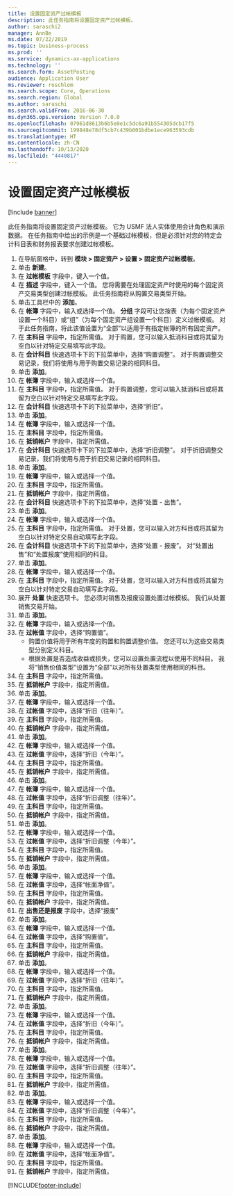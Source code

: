 ```yaml
---
title: 设置固定资产过帐模板
description: 此任务指南将设置固定资产过帐模板。
author: saraschi2
manager: AnnBe
ms.date: 07/22/2019
ms.topic: business-process
ms.prod: ''
ms.service: dynamics-ax-applications
ms.technology: ''
ms.search.form: AssetPosting
audience: Application User
ms.reviewer: roschlom
ms.search.scope: Core, Operations
ms.search.region: Global
ms.author: saraschi
ms.search.validFrom: 2016-06-30
ms.dyn365.ops.version: Version 7.0.0
ms.openlocfilehash: 07961d8613b6b5e0e1c5dc6a91b554305dcb17f5
ms.sourcegitcommit: 199848e78df5cb7c439b001bdbe1ece963593cdb
ms.translationtype: HT
ms.contentlocale: zh-CN
ms.lasthandoff: 10/13/2020
ms.locfileid: "4440817"
---
```

# <a name="set-up-fixed-asset-posting-profiles"></a>设置固定资产过帐模板

[!include [banner](../../includes/banner.md)]

此任务指南将设置固定资产过帐模板。  它为 USMF 法人实体使用会计角色和演示数据。  在任务指南中给出的示例是一个基础过帐模板，但是必须针对您的特定会计科目表和财务报表要求创建过帐模板。

1. 在导航窗格中，转到 **模块 > 固定资产 > 设置 > 固定资产过帐模板**。
2. 单击 **新建**。
3. 在 **过帐模板** 字段中，键入一个值。
4. 在 **描述** 字段中，键入一个值。 您将需要在处理固定资产时使用的每个固定资产交易类型创建过帐模板。 此任务指南将从购置交易类型开始。  
5. 单击工具栏中的 **添加**。
6. 在 **帐簿** 字段中，输入或选择一个值。 **分组** 字段可让您按表（为每个固定资产设置一个科目）或“组”（为每个固定资产组设置一个科目）定义过帐模板。 对于此任务指南，将此该值设置为“全部”以适用于有指定帐簿的所有固定资产。  
7. 在 **主科目** 字段中，指定所需值。 对于购置，您可以输入抵消科目或将其留为空白以针对特定交易填写此字段。    
8. 在 **会计科目** 快速选项卡下的下拉菜单中，选择“购置调整”。 对于购置调整交易记录，我们将使用与用于购置交易记录的相同科目。  
9. 单击 **添加**。
10. 在 **帐簿** 字段中，输入或选择一个值。
11. 在 **主科目** 字段中，指定所需值。 对于购置调整，您可以输入抵消科目或将其留为空白以针对特定交易填写此字段。    
12. 在 **会计科目** 快速选项卡下的下拉菜单中，选择“折旧”。
13. 单击 **添加**。
14. 在 **帐簿** 字段中，输入或选择一个值。
15. 在 **主科目** 字段中，指定所需值。
16. 在 **抵销帐户** 字段中，指定所需值。
17. 在 **会计科目** 快速选项卡下的下拉菜单中，选择“折旧调整”。 对于折旧调整交易记录，我们将使用与用于折旧交易记录的相同科目。  
18. 单击 **添加**。
19. 在 **帐簿** 字段中，输入或选择一个值。
20. 在 **主科目** 字段中，指定所需值。
21. 在 **抵销帐户** 字段中，指定所需值。
22. 在 **会计科目** 快速选项卡下的下拉菜单中，选择“处置 - 出售”。
23. 单击 **添加**。
24. 在 **帐簿** 字段中，输入或选择一个值。
25. 在 **主科目** 字段中，指定所需值。 对于处置，您可以输入对方科目或将其留为空白以针对特定交易自动填写此字段。  
26. 在 **会计科目** 快速选项卡下的下拉菜单中，选择“处置 - 报废”。 对“处置出售”和“处置报废”使用相同的科目。  
27. 单击 **添加**。
28. 在 **帐簿** 字段中，输入或选择一个值。
29. 在 **主科目** 字段中，指定所需值。 对于处置，您可以输入对方科目或将其留为空白以针对特定交易自动填写此字段。  
30. 展开 **处置** 快速选项卡。 您必须对销售及报废设置处置过帐模板。  我们从处置销售交易开始。  
31. 单击 **添加**。
32. 在 **帐簿** 字段中，输入或选择一个值。
33. 在 **过帐值** 字段中，选择“购置值”。
    * 购置价值将用于所有年度的购置和购置调整价值。 您还可以为这些交易类型分别定义科目。  
    * 根据处置是否造成收益或损失，您可以设置处置流程以使用不同科目。 我将“销售价值类型”设置为“全部”以对所有处置类型使用相同的科目。  
34. 在 **主科目** 字段中，指定所需值。
35. 在 **抵销帐户** 字段中，指定所需值。
36. 单击 **添加**。
37. 在 **帐簿** 字段中，输入或选择一个值。
38. 在 **过帐值** 字段中，选择“折旧（往年）”。  
38. 在 **主科目** 字段中，指定所需值。
39. 在 **抵销帐户** 字段中，指定所需值。
40. 单击 **添加**。
41. 在 **帐簿** 字段中，输入或选择一个值。
42. 在 **过帐值** 字段中，选择“折旧（今年）”。
43. 在 **主科目** 字段中，指定所需值。
44. 在 **抵销帐户** 字段中，指定所需值。
45. 单击 **添加**。
46. 在 **帐簿** 字段中，输入或选择一个值。
47. 在 **过帐值** 字段中，选择“折旧调整（往年）”。
48. 在 **主科目** 字段中，指定所需值。
49. 在 **抵销帐户** 字段中，指定所需值。
50. 单击 **添加**。
51. 在 **帐簿** 字段中，输入或选择一个值。
52. 在 **过帐值** 字段中，选择“折旧调整（今年）”。
53. 在 **主科目** 字段中，指定所需值。
54. 在 **抵销帐户** 字段中，指定所需值。
55. 单击 **添加**。
56. 在 **帐簿** 字段中，输入或选择一个值。
57. 在 **过帐值** 字段中，选择“帐面净值”。
58. 在 **主科目** 字段中，指定所需值。
59. 在 **抵销帐户** 字段中，指定所需值。
60. 在 **出售还是报废** 字段中，选择“报废”
61. 单击 **添加**。
62. 在 **帐簿** 字段中，输入或选择一个值。
63. 在 **过帐值** 字段中，选择“购置值”。
64. 在 **主科目** 字段中，指定所需值。
65. 在 **抵销帐户** 字段中，指定所需值。
66. 单击 **添加**。
67. 在 **帐簿** 字段中，输入或选择一个值。
67. 在 **过帐值** 字段中，选择“折旧（往年）”。  
68. 在 **主科目** 字段中，指定所需值。
69. 在 **抵销帐户** 字段中，指定所需值。
70. 单击 **添加**。
71. 在 **帐簿** 字段中，输入或选择一个值。
72. 在 **过帐值** 字段中，选择“折旧（今年）”。
73. 在 **主科目** 字段中，指定所需值。
74. 在 **抵销帐户** 字段中，指定所需值。
75. 单击 **添加**。
76. 在 **帐簿** 字段中，输入或选择一个值。
77. 在 **过帐值** 字段中，选择“折旧调整（往年）”。
78. 在 **主科目** 字段中，指定所需值。
79. 在 **抵销帐户** 字段中，指定所需值。
80. 单击 **添加**。
81. 在 **帐簿** 字段中，输入或选择一个值。
82. 在 **过帐值** 字段中，选择“折旧调整（今年）”。
83. 在 **主科目** 字段中，指定所需值。
84. 在 **抵销帐户** 字段中，指定所需值。
85. 单击 **添加**。
86. 在 **帐簿** 字段中，输入或选择一个值。
87. 在 **过帐值** 字段中，选择“帐面净值”。
88. 在 **主科目** 字段中，指定所需值。
89. 在 **抵销帐户** 字段中，指定所需值。



[!INCLUDE[footer-include](../../../includes/footer-banner.md)]